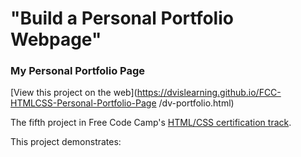 # "Build a Personal Portfolio Webpage"
### My Personal Portfolio Page


[View this project on the web](https://dvislearning.github.io/FCC-HTMLCSS-Personal-Portfolio-Page
/dv-portfolio.html)

The fifth project in Free Code Camp's [HTML/CSS certification track](https://learn.freecodecamp.org/responsive-web-design/responsive-web-design-projects/build-a-personal-portfolio-webpage).

This project demonstrates:

